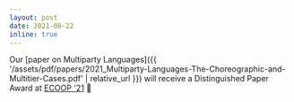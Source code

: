 ```yaml
---
layout: post
date: 2021-06-22
inline: true
---
```


Our [paper on Multiparty Languages]({{ '/assets/pdf/papers/2021_Multiparty-Languages-The-Choreographic-and-Multitier-Cases.pdf' | relative_url }}) will receive a Distinguished Paper Award at <a href="https://2021.ecoop.org/" target="_blank">ECOOP '21</a> 🏅